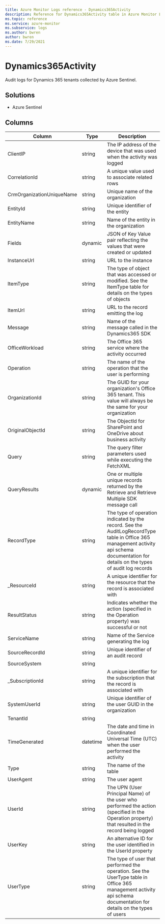 ```yaml
---
title: Azure Monitor Logs reference - Dynamics365Activity
description: Reference for Dynamics365Activity table in Azure Monitor Logs.
ms.topic: reference
ms.service: azure-monitor
ms.subservice: logs
ms.author: bwren
author: bwren
ms.date: 7/29/2021
---
```


# Dynamics365Activity

 Audit logs for Dynamics 365 tenants collected by Azure Sentinel.

## Solutions

- Azure Sentinel




## Columns

|Column|Type|Description|
|---|---|---|
|ClientIP|string|The IP address of the device that was used when the activity was logged|
|CorrelationId|string|A unique value used to associate related rows|
|CrmOrganizationUniqueName|string|Unique name of the organization|
|EntityId|string|Unique identifier of the entity|
|EntityName|string|Name of the entity in the organization|
|Fields|dynamic|JSON of Key Value pair reflecting the values that were created or updated|
|InstanceUrl|string|URL to the instance|
|ItemType|string|The type of object that was accessed or modified. See the ItemType table for details on the types of objects|
|ItemUrl|string|URL to the record emitting the log|
|Message|string|Name of the message called in the Dynamics365 SDK|
|OfficeWorkload|string|The Office 365 service where the activity occurred|
|Operation|string|The name of the operation that the user is performing|
|OrganizationId|string|The GUID for your organization's Office 365 tenant. This value will always be the same for your organization|
|OriginalObjectId|string|The ObjectId for SharePoint and OneDrive about business activity|
|Query|string|The query filter parameters used while executing the FetchXML|
|QueryResults|dynamic|One or multiple unique records returned by the Retrieve and Retrieve Multiple SDK message call|
|RecordType|string|The type of operation indicated by the record. See the AuditLogRecordType table in Office 365 management activity api schema documentation for details on the types of audit log records|
|_ResourceId|string|A unique identifier for the resource that the record is associated with|
|ResultStatus|string|Indicates whether the action (specified in the Operation property) was successful or not|
|ServiceName|string|Name of the Service generating the log|
|SourceRecordId|string|Unique identifier of an audit record|
|SourceSystem|string||
|_SubscriptionId|string|A unique identifier for the subscription that the record is associated with|
|SystemUserId|string|Unique identifier of the user GUID in the organization|
|TenantId|string||
|TimeGenerated|datetime|The date and time in Coordinated Universal Time (UTC) when the user performed the activity|
|Type|string|The name of the table|
|UserAgent|string|The user agent|
|UserId|string|The UPN (User Principal Name) of the user who performed the action (specified in the Operation property) that resulted in the record being logged|
|UserKey|string|An alternative ID for the user identified in the UserId property|
|UserType|string|The type of user that performed the operation. See the UserType table in Office 365 management activity api schema documentation for details on the types of users|
